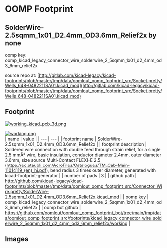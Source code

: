 # OOMP Footprint  
## SolderWire-2.5sqmm_1x01_D2.4mm_OD3.6mm_Relief2x  by none  
  
oomp key: oomp_kicad_legacy_connector_wire_solderwire_2_5sqmm_1x01_d2_4mm_od3_6mm_relief2x  
  
source repo at: [http://gitlab.com/kicad-legacy/kicad-footprints/blob/master/tmp/data/oomlout_oomp_footprint_src/Socket.pretty/Wells_648-0482211SA01.kicad_mod](http://gitlab.com/kicad-legacy/kicad-footprints/blob/master/tmp/data/oomlout_oomp_footprint_src/Socket.pretty/Wells_648-0482211SA01.kicad_mod)  
## Footprint  
  
[![working_kicad_pcb_3d.png](working_kicad_pcb_3d_600.png)](working_kicad_pcb_3d.png)  
  
[![working.png](working_600.png)](working.png)  
| name | value | 
| --- | --- | 
| footprint name | SolderWire-2.5sqmm_1x01_D2.4mm_OD3.6mm_Relief2x | 
| footprint description | Soldered wire connection with double feed through strain relief, for a single 2.5 mmÂ² wire, basic insulation, conductor diameter 2.4mm, outer diameter 3.6mm, size source Multi-Contact FLEXI-E 2.5 (https://ec.staubli.com/AcroFiles/Catalogues/TM_Cab-Main-11014119_(en)_hi.pdf), bend radius 3 times outer diameter, generated with kicad-footprint-generator | 
| number of pads | 3 | 
| github path | http://github.com/kicad-legacy/kicad-footprints/blob/master/tmp/data/oomlout_oomp_footprint_src/Connector_Wire.pretty/SolderWire-2.5sqmm_1x01_D2.4mm_OD3.6mm_Relief2x.kicad_mod | 
| oomp key | oomp_kicad_legacy_connector_wire_solderwire_2_5sqmm_1x01_d2_4mm_od3_6mm_relief2x | 
| oomp bot github | https://github.com/oomlout/oomlout_oomp_footprint_bot/tree/main/tmp/data/oomlout_oomp_footprint_src/footprints/kicad_legacy_connector_wire_solderwire_2_5sqmm_1x01_d2_4mm_od3_6mm_relief2x/working | 
## Images  
